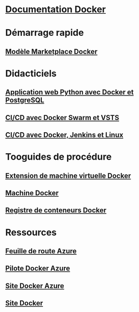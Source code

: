 # [Documentation Docker](index.md)
# Démarrage rapide
## [Modèle Marketplace Docker](https://azuremarketplace.microsoft.com/en-us/marketplace/apps/CanonicalandMSOpenTech.DockerOnUbuntuServer1404LTS)
# Didacticiels
## [Application web Python avec Docker et PostgreSQL](/azure/app-service-web/app-service-web-tutorial-docker-python-postgresql-app)
## [CI/CD avec Docker Swarm et VSTS](/azure/container-service/container-service-docker-swarm-mode-setup-ci-cd-acs-engine)
## [CI/CD avec Docker, Jenkins et Linux](/azure/virtual-machines/linux/tutorial-jenkins-github-docker-cicd)
# Tooguides de procédure
## [Extension de machine virtuelle Docker](/azure/virtual-machines/linux/dockerextension)
## [Machine Docker](/azure/virtual-machines/linux/docker-machine)
## [Registre de conteneurs Docker](/azure/container-registry/container-registry-get-started-portal)
# Ressources
## [Feuille de route Azure](https://azure.microsoft.com/roadmap/)
## [Pilote Docker Azure](https://docs.docker.com/machine/drivers/azure/)
## [Site Docker Azure](https://www.docker.com/docker-azure)
## [Site Docker](https://docker.com)
